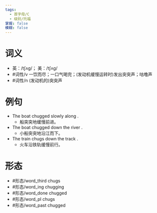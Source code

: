 ```yaml
---
tags:
  - 首字母/C
  - 级别/托福
掌握: false
模糊: false
---
```

# 词义
- 英：/tʃʌɡ/； 美：/tʃʌɡ/
- #词性/v  一饮而尽；一口气喝完；(发动机缓慢运转时)发出突突声；咕噜声
- #词性/n  (发动机的)突突声
# 例句
- The boat chugged slowly along .
	- 船突突地缓慢前进。
- The boat chugged down the river .
	- 小船突突地沿江而下。
- The train chugs down the track .
	- 火车沿铁轨缓慢前行。
# 形态
- #形态/word_third chugs
- #形态/word_ing chugging
- #形态/word_done chugged
- #形态/word_pl chugs
- #形态/word_past chugged

